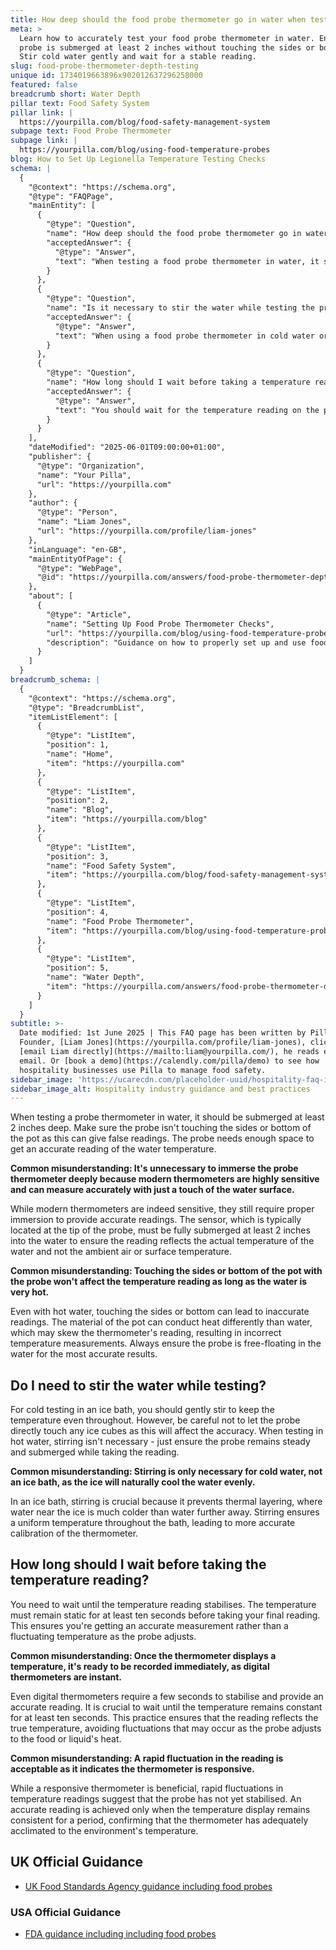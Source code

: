```yaml
---
title: How deep should the food probe thermometer go in water when testing?
meta: >
  Learn how to accurately test your food probe thermometer in water. Ensure the
  probe is submerged at least 2 inches without touching the sides or bottom.
  Stir cold water gently and wait for a stable reading.
slug: food-probe-thermometer-depth-testing
unique id: 1734019663896x902012637296258000
featured: false
breadcrumb short: Water Depth
pillar text: Food Safety System
pillar link: |
  https://yourpilla.com/blog/food-safety-management-system
subpage text: Food Probe Thermometer
subpage link: |
  https://yourpilla.com/blog/using-food-temperature-probes
blog: How to Set Up Legionella Temperature Testing Checks
schema: |
  {
    "@context": "https://schema.org",
    "@type": "FAQPage",
    "mainEntity": [
      {
        "@type": "Question",
        "name": "How deep should the food probe thermometer go in water for accurate testing?",
        "acceptedAnswer": {
          "@type": "Answer",
          "text": "When testing a food probe thermometer in water, it should be submerged at least 2 inches deep. This depth ensures that the probe is not touching the sides or bottom of the pot, which can lead to false readings. Proper immersion is critical to obtaining an accurate measurement of the water's temperature."
        }
      },
      {
        "@type": "Question",
        "name": "Is it necessary to stir the water while testing the probe thermometer?",
        "acceptedAnswer": {
          "@type": "Answer",
          "text": "When using a food probe thermometer in cold water or an ice bath, it's important to gently stir to maintain even temperature throughout. For hot water testing, stirring is not required; just ensure the probe remains steady and fully submerged for accurate results."
        }
      },
      {
        "@type": "Question",
        "name": "How long should I wait before taking a temperature reading with a probe thermometer?",
        "acceptedAnswer": {
          "@type": "Answer",
          "text": "You should wait for the temperature reading on the probe thermometer to stabilise, remaining constant for at least ten seconds. This waiting period ensures the accuracy of the measurement, avoiding errors due to initial temperature fluctuations as the probe adjusts."
        }
      }
    ],
    "dateModified": "2025-06-01T09:00:00+01:00",
    "publisher": {
      "@type": "Organization",
      "name": "Your Pilla",
      "url": "https://yourpilla.com"
    },
    "author": {
      "@type": "Person",
      "name": "Liam Jones",
      "url": "https://yourpilla.com/profile/liam-jones"
    },
    "inLanguage": "en-GB",
    "mainEntityOfPage": {
      "@type": "WebPage",
      "@id": "https://yourpilla.com/answers/food-probe-thermometer-depth-testing"
    },
    "about": [
      {
        "@type": "Article",
        "name": "Setting Up Food Probe Thermometer Checks",
        "url": "https://yourpilla.com/blog/using-food-temperature-probes",
        "description": "Guidance on how to properly set up and use food probe thermometers for accurate food safety checks."
      }
    ]
  }
breadcrumb_schema: |
  {
    "@context": "https://schema.org",
    "@type": "BreadcrumbList",
    "itemListElement": [
      {
        "@type": "ListItem",
        "position": 1,
        "name": "Home",
        "item": "https://yourpilla.com"
      },
      {
        "@type": "ListItem",
        "position": 2,
        "name": "Blog",
        "item": "https://yourpilla.com/blog"
      },
      {
        "@type": "ListItem",
        "position": 3,
        "name": "Food Safety System",
        "item": "https://yourpilla.com/blog/food-safety-management-system"
      },
      {
        "@type": "ListItem",
        "position": 4,
        "name": "Food Probe Thermometer",
        "item": "https://yourpilla.com/blog/using-food-temperature-probes"
      },
      {
        "@type": "ListItem",
        "position": 5,
        "name": "Water Depth",
        "item": "https://yourpilla.com/answers/food-probe-thermometer-depth-testing"
      }
    ]
  }
subtitle: >-
  Date modified: 1st June 2025 | This FAQ page has been written by Pilla
  Founder, [Liam Jones](https://yourpilla.com/profile/liam-jones), click to
  [email Liam directly](https://mailto:liam@yourpilla.com/), he reads every
  email. Or [book a demo](https://calendly.com/pilla/demo) to see how
  hospitality businesses use Pilla to manage food safety.
sidebar_image: 'https://ucarecdn.com/placeholder-uuid/hospitality-faq-image.jpg'
sidebar_image_alt: Hospitality industry guidance and best practices
---
```

When testing a probe thermometer in water, it should be submerged at least 2 inches deep. Make sure the probe isn't touching the sides or bottom of the pot as this can give false readings. The probe needs enough space to get an accurate reading of the water temperature.

**Common misunderstanding: It's unnecessary to immerse the probe thermometer deeply because modern thermometers are highly sensitive and can measure accurately with just a touch of the water surface.**

While modern thermometers are indeed sensitive, they still require proper immersion to provide accurate readings. The sensor, which is typically located at the tip of the probe, must be fully submerged at least 2 inches into the water to ensure the reading reflects the actual temperature of the water and not the ambient air or surface temperature.

**Common misunderstanding: Touching the sides or bottom of the pot with the probe won't affect the temperature reading as long as the water is very hot.**

Even with hot water, touching the sides or bottom can lead to inaccurate readings. The material of the pot can conduct heat differently than water, which may skew the thermometer's reading, resulting in incorrect temperature measurements. Always ensure the probe is free-floating in the water for the most accurate results.

## Do I need to stir the water while testing?

For cold testing in an ice bath, you should gently stir to keep the temperature even throughout. However, be careful not to let the probe directly touch any ice cubes as this will affect the accuracy. When testing in hot water, stirring isn't necessary - just ensure the probe remains steady and submerged while taking the reading.

**Common misunderstanding: Stirring is only necessary for cold water, not an ice bath, as the ice will naturally cool the water evenly.**

In an ice bath, stirring is crucial because it prevents thermal layering, where water near the ice is much colder than water further away. Stirring ensures a uniform temperature throughout the bath, leading to more accurate calibration of the thermometer.

## How long should I wait before taking the temperature reading?

You need to wait until the temperature reading stabilises. The temperature must remain static for at least ten seconds before taking your final reading. This ensures you're getting an accurate measurement rather than a fluctuating temperature as the probe adjusts.

**Common misunderstanding: Once the thermometer displays a temperature, it's ready to be recorded immediately, as digital thermometers are instant.**

Even digital thermometers require a few seconds to stabilise and provide an accurate reading. It is crucial to wait until the temperature remains constant for at least ten seconds. This practice ensures that the reading reflects the true temperature, avoiding fluctuations that may occur as the probe adjusts to the food or liquid's heat.

**Common misunderstanding: A rapid fluctuation in the reading is acceptable as it indicates the thermometer is responsive.**

While a responsive thermometer is beneficial, rapid fluctuations in temperature readings suggest that the probe has not yet stabilised. An accurate reading is achieved only when the temperature display remains consistent for a period, confirming that the thermometer has adequately acclimated to the environment's temperature.

## UK Official Guidance

-   [UK Food Standards Agency guidance including food probes](https://www.food.gov.uk/safety-hygiene/cooking-your-food)

### USA Official Guidance

-   [FDA guidance including including food probes](https://www.fda.gov/food/buy-store-serve-safe-food/refrigerator-thermometers-cold-facts-about-food-safety?utm_source=chatgpt.com)
